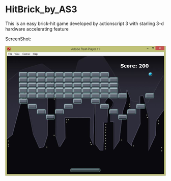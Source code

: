 HitBrick_by_AS3
===============

This is an easy brick-hit game developed by actionscript 3 with starling 3-d hardware accelerating feature

ScreenShot:

![alt tag](sreenshot/1.JPG)


